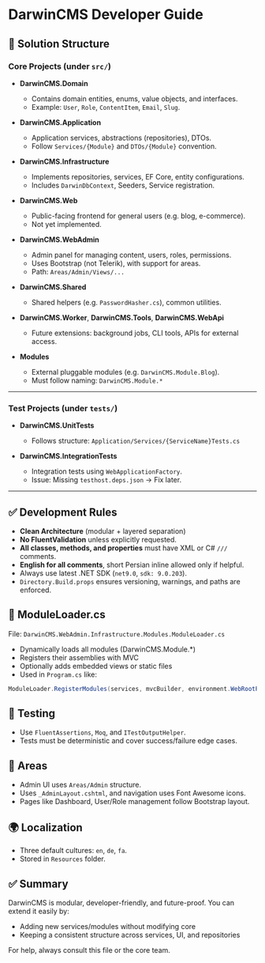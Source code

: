 # DarwinCMS Developer Guide

## 📁 Solution Structure

### Core Projects (under `src/`)

- **DarwinCMS.Domain**
  - Contains domain entities, enums, value objects, and interfaces.
  - Example: `User`, `Role`, `ContentItem`, `Email`, `Slug`.

- **DarwinCMS.Application**
  - Application services, abstractions (repositories), DTOs.
  - Follow `Services/{Module}` and `DTOs/{Module}` convention.

- **DarwinCMS.Infrastructure**
  - Implements repositories, services, EF Core, entity configurations.
  - Includes `DarwinDbContext`, Seeders, Service registration.

- **DarwinCMS.Web**
  - Public-facing frontend for general users (e.g. blog, e-commerce).
  - Not yet implemented.

- **DarwinCMS.WebAdmin**
  - Admin panel for managing content, users, roles, permissions.
  - Uses Bootstrap (not Telerik), with support for areas.
  - Path: `Areas/Admin/Views/...`

- **DarwinCMS.Shared**
  - Shared helpers (e.g. `PasswordHasher.cs`), common utilities.

- **DarwinCMS.Worker**, **DarwinCMS.Tools**, **DarwinCMS.WebApi**
  - Future extensions: background jobs, CLI tools, APIs for external access.

- **Modules**
  - External pluggable modules (e.g. `DarwinCMS.Module.Blog`).
  - Must follow naming: `DarwinCMS.Module.*`

---

### Test Projects (under `tests/`)

- **DarwinCMS.UnitTests**
  - Follows structure: `Application/Services/{ServiceName}Tests.cs`

- **DarwinCMS.IntegrationTests**
  - Integration tests using `WebApplicationFactory`.
  - Issue: Missing `testhost.deps.json` → Fix later.

---

## ✅ Development Rules

- **Clean Architecture** (modular + layered separation)
- **No FluentValidation** unless explicitly requested.
- **All classes, methods, and properties** must have XML or C# `///` comments.
- **English for all comments**, short Persian inline allowed only if helpful.
- Always use latest .NET SDK (`net9.0`, `sdk: 9.0.203`).
- `Directory.Build.props` ensures versioning, warnings, and paths are enforced.

## 🔌 ModuleLoader.cs

File: `DarwinCMS.WebAdmin.Infrastructure.Modules.ModuleLoader.cs`

- Dynamically loads all modules (DarwinCMS.Module.*)
- Registers their assemblies with MVC
- Optionally adds embedded views or static files
- Used in `Program.cs` like:

```csharp
ModuleLoader.RegisterModules(services, mvcBuilder, environment.WebRootPath);
```

## 🧪 Testing

- Use `FluentAssertions`, `Moq`, and `ITestOutputHelper`.
- Tests must be deterministic and cover success/failure edge cases.

## 🧱 Areas

- Admin UI uses `Areas/Admin` structure.
- Uses `_AdminLayout.cshtml`, and navigation uses Font Awesome icons.
- Pages like Dashboard, User/Role management follow Bootstrap layout.

## 🌍 Localization

- Three default cultures: `en`, `de`, `fa`.
- Stored in `Resources` folder.

## ✅ Summary

DarwinCMS is modular, developer-friendly, and future-proof. You can extend it easily by:
- Adding new services/modules without modifying core
- Keeping a consistent structure across services, UI, and repositories

For help, always consult this file or the core team.